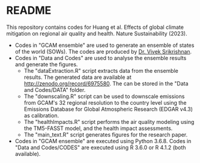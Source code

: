# README
This repository contains codes for Huang et al. Effects of global climate mitigation on regional air quality and health. Nature Sustainability (2023).
* Codes in "GCAM ensemble" are used to generate an ensemble of states of the world (SOWs). The codes are produced by [Dr. Vivek Srikrishnan](https://github.com/vsrikrish).
* Codes in "Data and Codes" are used to analyse the ensemble results and generate the figures. 
  * The "dataExtraction.R" script extracts data from the ensemble results. The generated data are available at http://zenodo.org/record/6975580. The can be stored in the "Data and Codes/DATA" folder. 
  * The "downscaling.R" script can be used to downscale emissions from GCAM's 32 regional resolution to the country level using the Emissions Database for Global Atmospheric Research (EDGAR v4.3) as calibration. 
  * The "healthImpacts.R" script performs the air quality modeling using the TM5-FASST model, and the health impact assessments. 
  * The "main_text.R" script generates figures for the research paper. 
* Codes in "GCAM ensemble" are executed using Python 3.6.8. Codes in "Data and Codes/CODES" are executed using R 3.6.0 or R 4.1.2 (both available). 
